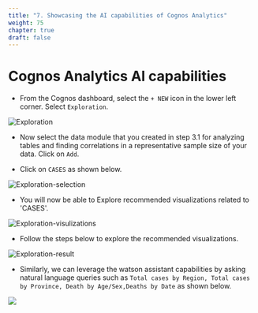 ```yaml
---
title: "7. Showcasing the AI capabilities of Cognos Analytics"
weight: 75
chapter: true
draft: false
---
```


# Cognos Analytics AI capabilities

* From the Cognos dashboard, select the `+ NEW` icon in the lower left corner. Select `Exploration`.

![Exploration](/images/40_visualization_and_insights_lab/cognos-exploration-1.png?classes=shadow)

* Now select the data module that you created in step 3.1 for analyzing tables and finding correlations in a representative sample size of your data. Click on `Add`.

* Click on `CASES` as shown below.

![Exploration-selection](/images/40_visualization_and_insights_lab/cognos-exploration-2.png?classes=shadow)

* You will now be able to Explore recommended visualizations related to 'CASES'.

![Exploration-visulizations](/images/40_visualization_and_insights_lab/cognos-exploration-3.png?classes=shadow)

* Follow the steps below to explore the recommended visualizations.

![Exploration-result](/images/40_visualization_and_insights_lab/cognos-exploration-4.gif)

* Similarly, we can leverage the watson assistant capabilities by asking natural language queries such as `Total cases by Region, Total cases by Province, Death by Age/Sex,Deaths by Date` as shown below.

![](/images/40_visualization_and_insights_lab/cognos-exploration-assistant_v2.gif)
